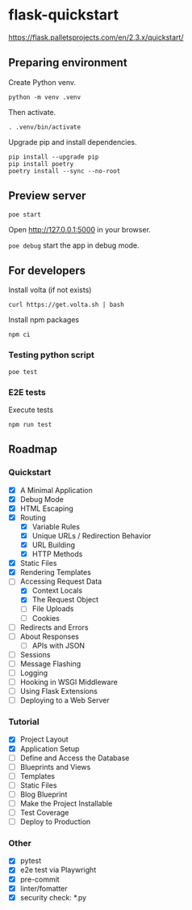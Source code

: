 # flask-quickstart

https://flask.palletsprojects.com/en/2.3.x/quickstart/

## Preparing environment

Create Python venv.

```shell
python -m venv .venv
```

Then activate.

```shell
. .venv/bin/activate
```

Upgrade pip and install dependencies.

```shell
pip install --upgrade pip
pip install poetry
poetry install --sync --no-root
```

## Preview server

```shell
poe start
```

Open http://127.0.0.1:5000 in your browser.

`poe debug` start the app in debug mode.

## For developers

Install volta (if not exists)

```shell
curl https://get.volta.sh | bash
```

Install npm packages

```shell
npm ci
```

### Testing python script

```shell
poe test
```

### E2E tests

Execute tests

```shell
npm run test
```

## Roadmap

### Quickstart

- [x] A Minimal Application
- [x] Debug Mode
- [x] HTML Escaping
- [x] Routing
    - [x] Variable Rules
    - [x] Unique URLs / Redirection Behavior
    - [x] URL Building
    - [x] HTTP Methods
- [x] Static Files
- [x] Rendering Templates
- [ ] Accessing Request Data
    - [x] Context Locals
    - [x] The Request Object
    - [ ] File Uploads
    - [ ] Cookies
- [ ] Redirects and Errors
- [ ] About Responses
    - [ ] APIs with JSON
- [ ] Sessions
- [ ] Message Flashing
- [ ] Logging
- [ ] Hooking in WSGI Middleware
- [ ] Using Flask Extensions
- [ ] Deploying to a Web Server

### Tutorial

- [x] Project Layout
- [x] Application Setup
- [ ] Define and Access the Database
- [ ] Blueprints and Views
- [ ] Templates
- [ ] Static Files
- [ ] Blog Blueprint
- [ ] Make the Project Installable
- [ ] Test Coverage
- [ ] Deploy to Production

### Other

- [x] pytest
- [x] e2e test via Playwright
- [x] pre-commit
- [x] linter/fomatter
- [x] security check: *.py
